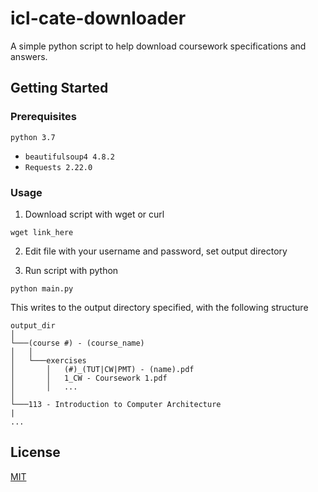 # icl-cate-downloader
A simple python script to help download coursework specifications and answers.

## Getting Started

### Prerequisites
`python 3.7`
- `beautifulsoup4 4.8.2`
- `Requests 2.22.0`

### Usage
1. Download script with wget or curl

```wget link_here```

2. Edit file with your username and password, set output directory

3. Run script with python

```python main.py```

This writes to the output directory specified, with the following structure

```
output_dir
│
└───(course #) - (course_name)
│   │
│   └───exercises
│       │   (#)_(TUT|CW|PMT) - (name).pdf
│       │   1_CW - Coursework 1.pdf
│       │   ...
│   
└───113 - Introduction to Computer Architecture
|
...
```


## License
[MIT](https://choosealicense.com/licenses/mit/)
